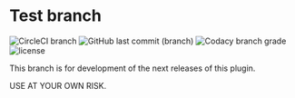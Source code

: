 # Test branch
![CircleCI branch](https://img.shields.io/circleci/project/github/flintintoe/SimpleSidebar/test.svg?style=for-the-badge) ![GitHub last commit (branch)](https://img.shields.io/github/last-commit/flintintoe/SimpleSidebar/test.svg?style=flat-square) ![Codacy branch grade](https://img.shields.io/codacy/grade/ad2a5c3320dd43cbad38ba13a85f8a66/test.svg?style=flat-square) ![license](https://img.shields.io/github/license/flintintoe/SimpleSidebar.svg?style=flat-square)


This branch is for development of the next releases of this plugin.

USE AT YOUR OWN RISK.

